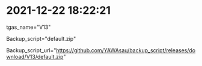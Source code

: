 # 2021-12-22 18:22:21

tgas_name="V13"

Backup_script="default.zip"

Backup_script_url="https://github.com/YAWAsau/backup_script/releases/download/V13/default.zip"
